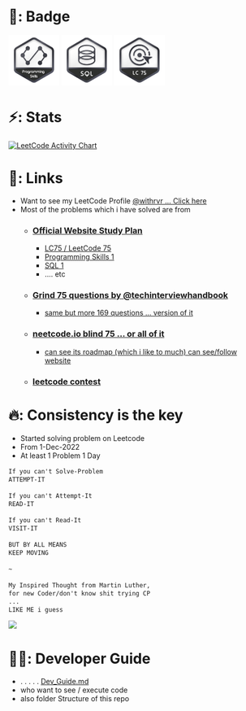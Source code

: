 # 💪: Badge

<img
  width="100"
  alt="programming-skills-1 || first badge"
  src="./screenshots/programming-skills-1/gif.gif"
/> <img
  width="100"
  alt="sql-1 || second badge"
  src="./screenshots/sql-1/gif.gif"
/> <img
  width="100"
  alt="leetcode75-1 || third badge"
  src="./screenshots/leetcode75-1/gif.gif"
/>

# ⚡: Stats

<!-- [![LeetCode badge](https://img.shields.io/badge/dynamic/json?style=for-the-badge&labelColor=black&color=%23ffa116&label=Solved&query=solvedOverTotal&url=https%3A%2F%2Fleetcode-badge.vercel.app%2Fapi%2Fusers%2Fwithrvr&logo=leetcode&logoColor=yellow)](https://leetcode.com/withrvr/) -->

<a href="https://leetcode.com/withrvr/">
  <img alt="LeetCode Activity Chart" src="https://leetcard.jacoblin.cool/withrvr?ext=activity"/>
</a>

<br>

# 🔗: Links

- Want to see my LeetCode Profile [@withrvr ... Click here](https://leetcode.com/withrvr/)
- Most of the problems which i have solved are from
  - ### [Official Website Study Plan](https://leetcode.com/study-plan/)
    - [LC75 / LeetCode 75](https://leetcode.com/study-plan/leetcode-75/?progress=xuumuo5t)
    - [Programming Skills 1](https://leetcode.com/study-plan/programming-skills/?progress=x824bvmv)
    - [SQL 1](https://leetcode.com/study-plan/sql/?progress=x3n6zbih)
    - .... etc
  - ### [Grind 75 questions by @techinterviewhandbook](https://www.techinterviewhandbook.org/grind75)
    - [same but more 169 questions ... version of it](https://www.techinterviewhandbook.org/grind75?weeks=26&hours=40)
  - ### [neetcode.io blind 75 ... or all of it](https://neetcode.io/practice)
    - [can see its roadmap (which i like to much) can see/follow website](https://neetcode.io/roadmap)
  - ### [leetcode contest](https://leetcode.com/contest/)

# 🔥: Consistency is the key

- Started solving problem on Leetcode
- From 1-Dec-2022
- At least 1 Problem 1 Day

<!-- ```
IF YOU CAN'T SOLVE-PROBLEM
ATTEMPT-IT
IF YOU CAN'T ATTEMPT-IT
READ-IT
IF YOU CAN'T READ-IT
VISIT-IT
BUT BY ALL MEANS,
KEEP MOVING
``` -->

```
If you can't Solve-Problem
ATTEMPT-IT

If you can't Attempt-It
READ-IT

If you can't Read-It
VISIT-IT

BUT BY ALL MEANS
KEEP MOVING

~

My Inspired Thought from Martin Luther,
for new Coder/don't know shit trying CP
...
LIKE ME i guess
```

<img src="./quote.jpg" height="500" />
<!-- https://www.myincrediblewebsite.com/wp-content/uploads/2017/01/MLK-on-Moving.jpg -->

<br>

# 🧑‍💻: Developer Guide

- . . . . . [Dev_Guide.md](./dev_guide.md)
- who want to see / execute code
- also folder Structure of this repo
